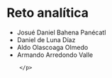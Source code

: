 <h1>Reto analítica</h1>
    <div>
        <ul>
            <li>Josué Daniel Bahena Panécatl</li>
            <li>Daniel de Luna Díaz</li>
            <li>Aldo Olascoaga Olmedo</li>
            <li>Armando Arredondo Valle</li>
        </ul>
    </div>
    <div>
        <style>
            p{
                text-align: justify;
            }
        </style>
        <p>
            
        </p>
